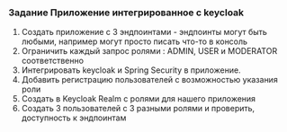 ### Задание Приложение интегрированное с keycloak 
1) Создать приложение с 3 эндпоинтами - эндпоинты могут быть любыми, например могут просто писать что-то в консоль
2) Ограничить каждый запрос ролями : ADMIN, USER и MODERATOR соответственно
3) Интегрировать keycloak и Spring Security в приложение.
5) Добавить регистрацию пользователей с возможностью указания роли
6) Создать в Keycloak Realm с ролями для нашего приложения
7) Создать 3 пользователей с 3 разными ролями и проверить, доступность к эндпоинтам
